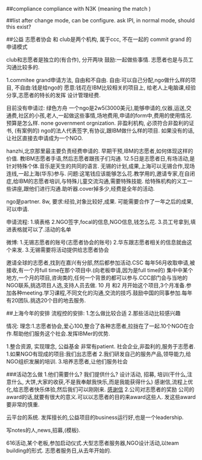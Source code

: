 ##compliance
compliance with N3K (meaning the match )



##list after change mode, can be configure.
ask IPI, in normal mode, should this exist?


##公益
志愿者协会 和 club是两个机构, 属于ccc, 不在一起的
commit grand 的申请模式

club和志愿者是独立的(有合作), 分开两块
鼓励:一起做些事情. 志愿者也是与员工沟通比较多的.

1.commitee grand申请方法, 自由和不自由.
自由:可以自己分配,ngo做什么样的项目,
不自由:钱是给ngo的
愿意:钱花在IBM比较相关的项目上,
给老人上电脑课,经验分享,志愿者的特长的发挥
设计管理经费.

目前没有申请过:
绿色方舟
一个ngo是2w5(3000美元),能够申请的,仪器,运送,交通费,社区的小孩,老人,一起做这些事情,场地费用,申请的form中,费用的使用情况.预算是怎么样.
none government orgnization. 非盈利机构, 必须符合非盈利的证书, (有案例的)
ngo的法人代表签字,有协议,跟IBM做什么样的项目.
如果没有的话,让社区直接去申请成为一个NGO.

hanzhi,北京那里最主要负责经费申请的.
早期干预,IBM的志愿者,如何体现这样的价值.
教IBM志愿者手语,然后志愿者跟孩子们沟通.
12.5日是志愿者日,有场活动,是针对特殊个体.音乐是天生的共同的语言.
无锡的计划,成果,上海可以无锡合作,现场连线,一起上海(华东)参与.
问题:这笔钱应该能够怎么花.教学用的,邀请专家,在自闭症,给IBM的志愿者培训,与特殊儿童交流沟通,需要特殊技能.
给特殊机构的义工一些讲座,跟他们进行沟通.助听器.cover掉多少,经费是全年的活动.


ngo是partner. 8w, 要求:经验,对象比较好,成果. 可能需要合作了一年之后的成果,可以申请.

申请流程:
1.填表格
2.NGO签字,focal的信息,NGO信息,钱怎么花.
3.员工号拿到,填进表格就可以了.活动的名单


微博:
1.无锡志愿者的账号(志愿者协会的账号)
2.华东跟志愿者相关的信息就由这个来发.
3.无锡需要将活动提供给志愿者协会


邀请全球的志愿者,找到在嘉兴有分部,然后都参加活动.CSC
每年56月收取申请,被接收,有一个月full time在那个项目中.(向老板申请,因为是full time的)
集中中某个地方,一个月的项目,咨询类的,任何一个背景的都可以参与.CCC部门会与当地的NGO联系,挑选项目人选,支持人员去做.
10 月 和2 月开始这个项目,3个月准备.参加各种meeting.学习课程,不同文化的沟通,交流的技巧.鼓励中国的同事参加.每年有20团队.挑选20个目的地去服务.


##上海今年的安排
流程控的安排:
1.怎么做比较合适
2.那些活动比较感兴趣

情况:
理念:1.志愿者协会,爱心100,整合了各种志愿者,拉拢在了一起.10个NGO在合作.帮助他们服务这个社会.发挥IBMer的优势.

1.整合资源, 实现理念, 公益基金
非常有patient.
社会企业,非盈利的,服务于志愿者.
1.如果NGO有现成的项目:我们出志愿者
2.我们研发自己的服务产品,领导能力,给NGO组织发展的培训.
3.培养志愿者,让他们服务社会

###活动怎么做
1.他们需要什么? 我们提供什么? 
设计活动, 招募, 培训(干什么,注意什么, 大饼,大家的收获,不是我奉献我快乐,而是我能获得什么)
感谢信,流程上优化,给志愿者快乐体验,然后我们可以刚刚来.
[感谢信](每次活动结束时候,每个focal发给每个员工,然后集体照,归属感,认识了很多朋友,每个参加活动的人员有个徽章)
2.公司对志愿者的奖励
公司的award的话,就要有很大的意义.可以以志愿者的目的来award这些人.
发这些award要非常的慎重.

云平台的系统.
发挥擅长的,公益项目的business运行好,也是一个leadership.

写notes的人,news,招募,(模板).

616活动,某个老板,参加启动仪式.大型志愿者服务器,NGO设计活动,以team building的形式.
志愿者服务日,从去年开始的.
